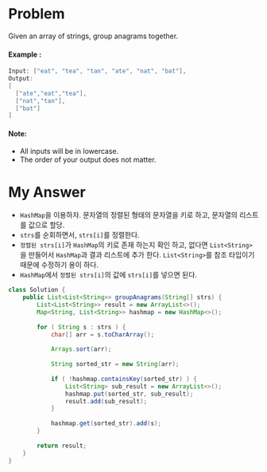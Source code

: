 # Problem

Given an array of strings, group anagrams together.

#### Example :

```swift
Input: ["eat", "tea", "tan", "ate", "nat", "bat"],
Output:
[
  ["ate","eat","tea"],
  ["nat","tan"],
  ["bat"]
]
```

#### Note:

* All inputs will be in lowercase.
* The order of your output does not matter.

# My Answer

* `HashMap`을 이용하자. 문자열의 정렬된 형태의 문자열을 키로 하고, 문자열의 리스트를 값으로 할당.
* `strs`를 순회하면서, `strs[i]`를 정렬한다.
* `정렬된 strs[i]`가 `HashMap`의 키로 존재 하는지 확인 하고, 없다면 `List<String>`을 만들어서 `HashMap`과 결과 리스트에 추가 한다. `List<String>`를 참조 타입이기 때문에 수정하기 용이 하다.
* `HashMap`에서 `정렬된 strs[i]`의 값에 `strs[i]`를 넣으면 된다.
  
```java
class Solution {
    public List<List<String>> groupAnagrams(String[] strs) {
        List<List<String>> result = new ArrayList<>();
        Map<String, List<String>> hashmap = new HashMap<>();
        
        for ( String s : strs ) {
            char[] arr = s.toCharArray();
            
            Arrays.sort(arr);
            
            String sorted_str = new String(arr);
            
            if ( !hashmap.containsKey(sorted_str) ) {
                List<String> sub_result = new ArrayList<>();                
                hashmap.put(sorted_str, sub_result);
                result.add(sub_result);                
            }
            
            hashmap.get(sorted_str).add(s);
        }
        
        return result;
    }
}
```

